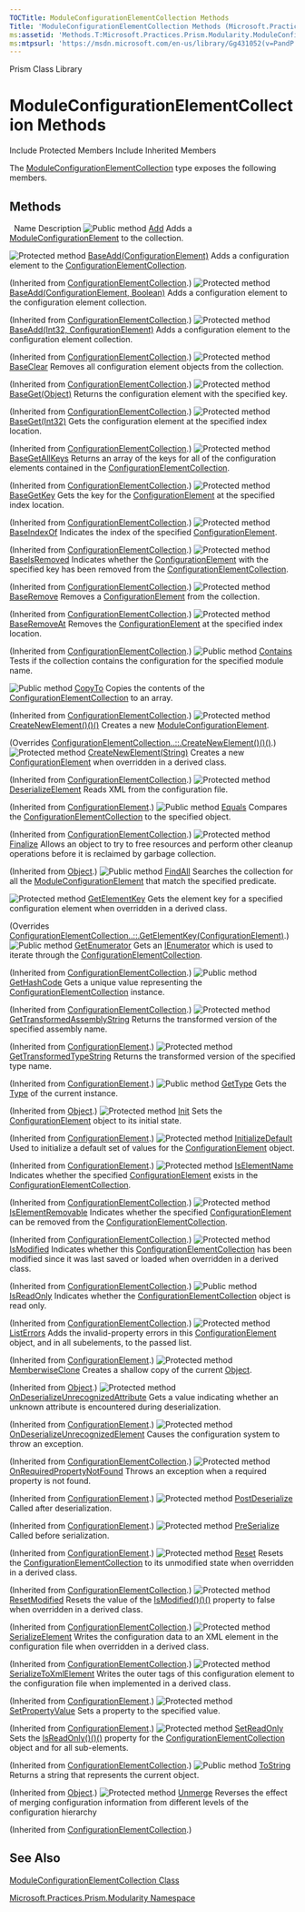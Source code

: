 ```yaml
---
TOCTitle: ModuleConfigurationElementCollection Methods
Title: 'ModuleConfigurationElementCollection Methods (Microsoft.Practices.Prism.Modularity)'
ms:assetid: 'Methods.T:Microsoft.Practices.Prism.Modularity.ModuleConfigurationElementCollection'
ms:mtpsurl: 'https://msdn.microsoft.com/en-us/library/Gg431052(v=PandP.50)'
---
```


Prism Class Library

ModuleConfigurationElementCollection Methods
============================================

Include Protected Members
Include Inherited Members

The [ModuleConfigurationElementCollection](https://msdn.microsoft.com/t:microsoft.practices.prism.modularity.moduleconfigurationelementcollection) type exposes the following members.

Methods
-------

<span id="methodTableToggle"></span>
 
Name
Description
![](https://msdn.microsoft.com/en-us/Gg431052.pubmethod(en-us,PandP.50).gif "Public method")
[Add](https://msdn.microsoft.com/m:microsoft.practices.prism.modularity.moduleconfigurationelementcollection.add(microsoft.practices.prism.modularity.moduleconfigurationelement))
Adds a [ModuleConfigurationElement](https://msdn.microsoft.com/t:microsoft.practices.prism.modularity.moduleconfigurationelement) to the collection.

![](https://msdn.microsoft.com/en-us/Gg431052.protmethod(en-us,PandP.50).gif "Protected method")
[BaseAdd(ConfigurationElement)](http://msdn2.microsoft.com/en-us/library/19tyhxbx)
Adds a configuration element to the [ConfigurationElementCollection](http://msdn2.microsoft.com/en-us/library/a35we8et).

(Inherited from [ConfigurationElementCollection](http://msdn2.microsoft.com/en-us/library/a35we8et).)
![](https://msdn.microsoft.com/en-us/Gg431052.protmethod(en-us,PandP.50).gif "Protected method")
[BaseAdd(ConfigurationElement, Boolean)](http://msdn2.microsoft.com/en-us/library/94tzb2x4)
Adds a configuration element to the configuration element collection.

(Inherited from [ConfigurationElementCollection](http://msdn2.microsoft.com/en-us/library/a35we8et).)
![](https://msdn.microsoft.com/en-us/Gg431052.protmethod(en-us,PandP.50).gif "Protected method")
[BaseAdd(Int32, ConfigurationElement)](http://msdn2.microsoft.com/en-us/library/09d36k3s)
Adds a configuration element to the configuration element collection.

(Inherited from [ConfigurationElementCollection](http://msdn2.microsoft.com/en-us/library/a35we8et).)
![](https://msdn.microsoft.com/en-us/Gg431052.protmethod(en-us,PandP.50).gif "Protected method")
[BaseClear](http://msdn2.microsoft.com/en-us/library/b4yf3zw6)
Removes all configuration element objects from the collection.

(Inherited from [ConfigurationElementCollection](http://msdn2.microsoft.com/en-us/library/a35we8et).)
![](https://msdn.microsoft.com/en-us/Gg431052.protmethod(en-us,PandP.50).gif "Protected method")
[BaseGet(Object)](http://msdn2.microsoft.com/en-us/library/e90fbaaw)
Returns the configuration element with the specified key.

(Inherited from [ConfigurationElementCollection](http://msdn2.microsoft.com/en-us/library/a35we8et).)
![](https://msdn.microsoft.com/en-us/Gg431052.protmethod(en-us,PandP.50).gif "Protected method")
[BaseGet(Int32)](http://msdn2.microsoft.com/en-us/library/w493w5yy)
Gets the configuration element at the specified index location.

(Inherited from [ConfigurationElementCollection](http://msdn2.microsoft.com/en-us/library/a35we8et).)
![](https://msdn.microsoft.com/en-us/Gg431052.protmethod(en-us,PandP.50).gif "Protected method")
[BaseGetAllKeys](http://msdn2.microsoft.com/en-us/library/9ts4f970)
Returns an array of the keys for all of the configuration elements contained in the [ConfigurationElementCollection](http://msdn2.microsoft.com/en-us/library/a35we8et).

(Inherited from [ConfigurationElementCollection](http://msdn2.microsoft.com/en-us/library/a35we8et).)
![](https://msdn.microsoft.com/en-us/Gg431052.protmethod(en-us,PandP.50).gif "Protected method")
[BaseGetKey](http://msdn2.microsoft.com/en-us/library/zf0857te)
Gets the key for the [ConfigurationElement](http://msdn2.microsoft.com/en-us/library/kyx77cz3) at the specified index location.

(Inherited from [ConfigurationElementCollection](http://msdn2.microsoft.com/en-us/library/a35we8et).)
![](https://msdn.microsoft.com/en-us/Gg431052.protmethod(en-us,PandP.50).gif "Protected method")
[BaseIndexOf](http://msdn2.microsoft.com/en-us/library/8byca88s)
Indicates the index of the specified [ConfigurationElement](http://msdn2.microsoft.com/en-us/library/kyx77cz3).

(Inherited from [ConfigurationElementCollection](http://msdn2.microsoft.com/en-us/library/a35we8et).)
![](https://msdn.microsoft.com/en-us/Gg431052.protmethod(en-us,PandP.50).gif "Protected method")
[BaseIsRemoved](http://msdn2.microsoft.com/en-us/library/wk5tz03f)
Indicates whether the [ConfigurationElement](http://msdn2.microsoft.com/en-us/library/kyx77cz3) with the specified key has been removed from the [ConfigurationElementCollection](http://msdn2.microsoft.com/en-us/library/a35we8et).

(Inherited from [ConfigurationElementCollection](http://msdn2.microsoft.com/en-us/library/a35we8et).)
![](https://msdn.microsoft.com/en-us/Gg431052.protmethod(en-us,PandP.50).gif "Protected method")
[BaseRemove](http://msdn2.microsoft.com/en-us/library/s4cs5s6w)
Removes a [ConfigurationElement](http://msdn2.microsoft.com/en-us/library/kyx77cz3) from the collection.

(Inherited from [ConfigurationElementCollection](http://msdn2.microsoft.com/en-us/library/a35we8et).)
![](https://msdn.microsoft.com/en-us/Gg431052.protmethod(en-us,PandP.50).gif "Protected method")
[BaseRemoveAt](http://msdn2.microsoft.com/en-us/library/wt92bf00)
Removes the [ConfigurationElement](http://msdn2.microsoft.com/en-us/library/kyx77cz3) at the specified index location.

(Inherited from [ConfigurationElementCollection](http://msdn2.microsoft.com/en-us/library/a35we8et).)
![](https://msdn.microsoft.com/en-us/Gg431052.pubmethod(en-us,PandP.50).gif "Public method")
[Contains](https://msdn.microsoft.com/m:microsoft.practices.prism.modularity.moduleconfigurationelementcollection.contains(system.string))
Tests if the collection contains the configuration for the specified module name.

![](https://msdn.microsoft.com/en-us/Gg431052.pubmethod(en-us,PandP.50).gif "Public method")
[CopyTo](http://msdn2.microsoft.com/en-us/library/d22w8c80)
Copies the contents of the [ConfigurationElementCollection](http://msdn2.microsoft.com/en-us/library/a35we8et) to an array.

(Inherited from [ConfigurationElementCollection](http://msdn2.microsoft.com/en-us/library/a35we8et).)
![](https://msdn.microsoft.com/en-us/Gg431052.protmethod(en-us,PandP.50).gif "Protected method")
[CreateNewElement()()()](https://msdn.microsoft.com/m:microsoft.practices.prism.modularity.moduleconfigurationelementcollection.createnewelement)
Creates a new [ModuleConfigurationElement](https://msdn.microsoft.com/t:microsoft.practices.prism.modularity.moduleconfigurationelement).

(Overrides [ConfigurationElementCollection..::.CreateNewElement()()()](http://msdn2.microsoft.com/en-us/library/ak7z48w8).)
![](https://msdn.microsoft.com/en-us/Gg431052.protmethod(en-us,PandP.50).gif "Protected method")
[CreateNewElement(String)](http://msdn2.microsoft.com/en-us/library/ky49faah)
Creates a new [ConfigurationElement](http://msdn2.microsoft.com/en-us/library/kyx77cz3) when overridden in a derived class.

(Inherited from [ConfigurationElementCollection](http://msdn2.microsoft.com/en-us/library/a35we8et).)
![](https://msdn.microsoft.com/en-us/Gg431052.protmethod(en-us,PandP.50).gif "Protected method")
[DeserializeElement](http://msdn2.microsoft.com/en-us/library/ms134126)
Reads XML from the configuration file.

(Inherited from [ConfigurationElement](http://msdn2.microsoft.com/en-us/library/kyx77cz3).)
![](https://msdn.microsoft.com/en-us/Gg431052.pubmethod(en-us,PandP.50).gif "Public method")
[Equals](http://msdn2.microsoft.com/en-us/library/0eye6ky8)
Compares the [ConfigurationElementCollection](http://msdn2.microsoft.com/en-us/library/a35we8et) to the specified object.

(Inherited from [ConfigurationElementCollection](http://msdn2.microsoft.com/en-us/library/a35we8et).)
![](https://msdn.microsoft.com/en-us/Gg431052.protmethod(en-us,PandP.50).gif "Protected method")
[Finalize](http://msdn2.microsoft.com/en-us/library/4k87zsw7)
Allows an object to try to free resources and perform other cleanup operations before it is reclaimed by garbage collection.

(Inherited from [Object](http://msdn2.microsoft.com/en-us/library/e5kfa45b).)
![](https://msdn.microsoft.com/en-us/Gg431052.pubmethod(en-us,PandP.50).gif "Public method")
[FindAll](https://msdn.microsoft.com/m:microsoft.practices.prism.modularity.moduleconfigurationelementcollection.findall(system.predicate%7bmicrosoft.practices.prism.modularity.moduleconfigurationelement%7d))
Searches the collection for all the [ModuleConfigurationElement](https://msdn.microsoft.com/t:microsoft.practices.prism.modularity.moduleconfigurationelement) that match the specified predicate.

![](https://msdn.microsoft.com/en-us/Gg431052.protmethod(en-us,PandP.50).gif "Protected method")
[GetElementKey](https://msdn.microsoft.com/m:microsoft.practices.prism.modularity.moduleconfigurationelementcollection.getelementkey(system.configuration.configurationelement))
Gets the element key for a specified configuration element when overridden in a derived class.

(Overrides [ConfigurationElementCollection..::.GetElementKey(ConfigurationElement)](http://msdn2.microsoft.com/en-us/library/bxcte21d).)
![](https://msdn.microsoft.com/en-us/Gg431052.pubmethod(en-us,PandP.50).gif "Public method")
[GetEnumerator](http://msdn2.microsoft.com/en-us/library/ms134159)
Gets an [IEnumerator](http://msdn2.microsoft.com/en-us/library/1t2267t6) which is used to iterate through the [ConfigurationElementCollection](http://msdn2.microsoft.com/en-us/library/a35we8et).

(Inherited from [ConfigurationElementCollection](http://msdn2.microsoft.com/en-us/library/a35we8et).)
![](https://msdn.microsoft.com/en-us/Gg431052.pubmethod(en-us,PandP.50).gif "Public method")
[GetHashCode](http://msdn2.microsoft.com/en-us/library/7w9k269c)
Gets a unique value representing the [ConfigurationElementCollection](http://msdn2.microsoft.com/en-us/library/a35we8et) instance.

(Inherited from [ConfigurationElementCollection](http://msdn2.microsoft.com/en-us/library/a35we8et).)
![](https://msdn.microsoft.com/en-us/Gg431052.protmethod(en-us,PandP.50).gif "Protected method")
[GetTransformedAssemblyString](http://msdn2.microsoft.com/en-us/library/dd642109)
Returns the transformed version of the specified assembly name.

(Inherited from [ConfigurationElement](http://msdn2.microsoft.com/en-us/library/kyx77cz3).)
![](https://msdn.microsoft.com/en-us/Gg431052.protmethod(en-us,PandP.50).gif "Protected method")
[GetTransformedTypeString](http://msdn2.microsoft.com/en-us/library/dd642039)
Returns the transformed version of the specified type name.

(Inherited from [ConfigurationElement](http://msdn2.microsoft.com/en-us/library/kyx77cz3).)
![](https://msdn.microsoft.com/en-us/Gg431052.pubmethod(en-us,PandP.50).gif "Public method")
[GetType](http://msdn2.microsoft.com/en-us/library/dfwy45w9)
Gets the [Type](http://msdn2.microsoft.com/en-us/library/42892f65) of the current instance.

(Inherited from [Object](http://msdn2.microsoft.com/en-us/library/e5kfa45b).)
![](https://msdn.microsoft.com/en-us/Gg431052.protmethod(en-us,PandP.50).gif "Protected method")
[Init](http://msdn2.microsoft.com/en-us/library/ms134128)
Sets the [ConfigurationElement](http://msdn2.microsoft.com/en-us/library/kyx77cz3) object to its initial state.

(Inherited from [ConfigurationElement](http://msdn2.microsoft.com/en-us/library/kyx77cz3).)
![](https://msdn.microsoft.com/en-us/Gg431052.protmethod(en-us,PandP.50).gif "Protected method")
[InitializeDefault](http://msdn2.microsoft.com/en-us/library/9kaww10k)
Used to initialize a default set of values for the [ConfigurationElement](http://msdn2.microsoft.com/en-us/library/kyx77cz3) object.

(Inherited from [ConfigurationElement](http://msdn2.microsoft.com/en-us/library/kyx77cz3).)
![](https://msdn.microsoft.com/en-us/Gg431052.protmethod(en-us,PandP.50).gif "Protected method")
[IsElementName](http://msdn2.microsoft.com/en-us/library/11833ks2)
Indicates whether the specified [ConfigurationElement](http://msdn2.microsoft.com/en-us/library/kyx77cz3) exists in the [ConfigurationElementCollection](http://msdn2.microsoft.com/en-us/library/a35we8et).

(Inherited from [ConfigurationElementCollection](http://msdn2.microsoft.com/en-us/library/a35we8et).)
![](https://msdn.microsoft.com/en-us/Gg431052.protmethod(en-us,PandP.50).gif "Protected method")
[IsElementRemovable](http://msdn2.microsoft.com/en-us/library/00et13y9)
Indicates whether the specified [ConfigurationElement](http://msdn2.microsoft.com/en-us/library/kyx77cz3) can be removed from the [ConfigurationElementCollection](http://msdn2.microsoft.com/en-us/library/a35we8et).

(Inherited from [ConfigurationElementCollection](http://msdn2.microsoft.com/en-us/library/a35we8et).)
![](https://msdn.microsoft.com/en-us/Gg431052.protmethod(en-us,PandP.50).gif "Protected method")
[IsModified](http://msdn2.microsoft.com/en-us/library/sdfx3fsd)
Indicates whether this [ConfigurationElementCollection](http://msdn2.microsoft.com/en-us/library/a35we8et) has been modified since it was last saved or loaded when overridden in a derived class.

(Inherited from [ConfigurationElementCollection](http://msdn2.microsoft.com/en-us/library/a35we8et).)
![](https://msdn.microsoft.com/en-us/Gg431052.pubmethod(en-us,PandP.50).gif "Public method")
[IsReadOnly](http://msdn2.microsoft.com/en-us/library/ms134160)
Indicates whether the [ConfigurationElementCollection](http://msdn2.microsoft.com/en-us/library/a35we8et) object is read only.

(Inherited from [ConfigurationElementCollection](http://msdn2.microsoft.com/en-us/library/a35we8et).)
![](https://msdn.microsoft.com/en-us/Gg431052.protmethod(en-us,PandP.50).gif "Protected method")
[ListErrors](http://msdn2.microsoft.com/en-us/library/ms134130)
Adds the invalid-property errors in this [ConfigurationElement](http://msdn2.microsoft.com/en-us/library/kyx77cz3) object, and in all subelements, to the passed list.

(Inherited from [ConfigurationElement](http://msdn2.microsoft.com/en-us/library/kyx77cz3).)
![](https://msdn.microsoft.com/en-us/Gg431052.protmethod(en-us,PandP.50).gif "Protected method")
[MemberwiseClone](http://msdn2.microsoft.com/en-us/library/57ctke0a)
Creates a shallow copy of the current [Object](http://msdn2.microsoft.com/en-us/library/e5kfa45b).

(Inherited from [Object](http://msdn2.microsoft.com/en-us/library/e5kfa45b).)
![](https://msdn.microsoft.com/en-us/Gg431052.protmethod(en-us,PandP.50).gif "Protected method")
[OnDeserializeUnrecognizedAttribute](http://msdn2.microsoft.com/en-us/library/ms134131)
Gets a value indicating whether an unknown attribute is encountered during deserialization.

(Inherited from [ConfigurationElement](http://msdn2.microsoft.com/en-us/library/kyx77cz3).)
![](https://msdn.microsoft.com/en-us/Gg431052.protmethod(en-us,PandP.50).gif "Protected method")
[OnDeserializeUnrecognizedElement](http://msdn2.microsoft.com/en-us/library/ms134161)
Causes the configuration system to throw an exception.

(Inherited from [ConfigurationElementCollection](http://msdn2.microsoft.com/en-us/library/a35we8et).)
![](https://msdn.microsoft.com/en-us/Gg431052.protmethod(en-us,PandP.50).gif "Protected method")
[OnRequiredPropertyNotFound](http://msdn2.microsoft.com/en-us/library/ms134133)
Throws an exception when a required property is not found.

(Inherited from [ConfigurationElement](http://msdn2.microsoft.com/en-us/library/kyx77cz3).)
![](https://msdn.microsoft.com/en-us/Gg431052.protmethod(en-us,PandP.50).gif "Protected method")
[PostDeserialize](http://msdn2.microsoft.com/en-us/library/ms134134)
Called after deserialization.

(Inherited from [ConfigurationElement](http://msdn2.microsoft.com/en-us/library/kyx77cz3).)
![](https://msdn.microsoft.com/en-us/Gg431052.protmethod(en-us,PandP.50).gif "Protected method")
[PreSerialize](http://msdn2.microsoft.com/en-us/library/ms134135)
Called before serialization.

(Inherited from [ConfigurationElement](http://msdn2.microsoft.com/en-us/library/kyx77cz3).)
![](https://msdn.microsoft.com/en-us/Gg431052.protmethod(en-us,PandP.50).gif "Protected method")
[Reset](http://msdn2.microsoft.com/en-us/library/ms134162)
Resets the [ConfigurationElementCollection](http://msdn2.microsoft.com/en-us/library/a35we8et) to its unmodified state when overridden in a derived class.

(Inherited from [ConfigurationElementCollection](http://msdn2.microsoft.com/en-us/library/a35we8et).)
![](https://msdn.microsoft.com/en-us/Gg431052.protmethod(en-us,PandP.50).gif "Protected method")
[ResetModified](http://msdn2.microsoft.com/en-us/library/5t09d48z)
Resets the value of the [IsModified()()()](http://msdn2.microsoft.com/en-us/library/sdfx3fsd) property to false when overridden in a derived class.

(Inherited from [ConfigurationElementCollection](http://msdn2.microsoft.com/en-us/library/a35we8et).)
![](https://msdn.microsoft.com/en-us/Gg431052.protmethod(en-us,PandP.50).gif "Protected method")
[SerializeElement](http://msdn2.microsoft.com/en-us/library/ms134163)
Writes the configuration data to an XML element in the configuration file when overridden in a derived class.

(Inherited from [ConfigurationElementCollection](http://msdn2.microsoft.com/en-us/library/a35we8et).)
![](https://msdn.microsoft.com/en-us/Gg431052.protmethod(en-us,PandP.50).gif "Protected method")
[SerializeToXmlElement](http://msdn2.microsoft.com/en-us/library/yxcx3y27)
Writes the outer tags of this configuration element to the configuration file when implemented in a derived class.

(Inherited from [ConfigurationElement](http://msdn2.microsoft.com/en-us/library/kyx77cz3).)
![](https://msdn.microsoft.com/en-us/Gg431052.protmethod(en-us,PandP.50).gif "Protected method")
[SetPropertyValue](http://msdn2.microsoft.com/en-us/library/ms224426)
Sets a property to the specified value.

(Inherited from [ConfigurationElement](http://msdn2.microsoft.com/en-us/library/kyx77cz3).)
![](https://msdn.microsoft.com/en-us/Gg431052.protmethod(en-us,PandP.50).gif "Protected method")
[SetReadOnly](http://msdn2.microsoft.com/en-us/library/ms134164)
Sets the [IsReadOnly()()()](http://msdn2.microsoft.com/en-us/library/ms134160) property for the [ConfigurationElementCollection](http://msdn2.microsoft.com/en-us/library/a35we8et) object and for all sub-elements.

(Inherited from [ConfigurationElementCollection](http://msdn2.microsoft.com/en-us/library/a35we8et).)
![](https://msdn.microsoft.com/en-us/Gg431052.pubmethod(en-us,PandP.50).gif "Public method")
[ToString](http://msdn2.microsoft.com/en-us/library/7bxwbwt2)
Returns a string that represents the current object.

(Inherited from [Object](http://msdn2.microsoft.com/en-us/library/e5kfa45b).)
![](https://msdn.microsoft.com/en-us/Gg431052.protmethod(en-us,PandP.50).gif "Protected method")
[Unmerge](http://msdn2.microsoft.com/en-us/library/ms224411)
Reverses the effect of merging configuration information from different levels of the configuration hierarchy

(Inherited from [ConfigurationElementCollection](http://msdn2.microsoft.com/en-us/library/a35we8et).)

See Also
--------

<span id="seeAlsoToggle"></span>
[ModuleConfigurationElementCollection Class](https://msdn.microsoft.com/t:microsoft.practices.prism.modularity.moduleconfigurationelementcollection)

[Microsoft.Practices.Prism.Modularity Namespace](https://msdn.microsoft.com/n:microsoft.practices.prism.modularity)

